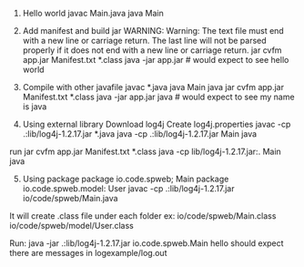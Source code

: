 1. Hello world
    javac Main.java
    java Main
2. Add manifest and build jar
    WARNING:
        Warning: The text file must end with a new line or carriage return. The last line will not be parsed properly if it does not end with a new line or carriage return.
    jar cvfm app.jar Manifest.txt *.class
    java -jar app.jar   # would expect to see hello world

3. Compile with other javafile
    javac *.java
    java Main java
    jar cvfm app.jar Manifest.txt *.class
    java -jar app.jar java # would expect to see my name is java

4. Using external library
  Download log4j
  Create log4j.properties
  javac -cp .:lib/log4j-1.2.17.jar *.java
  java -cp .:lib/log4j-1.2.17.jar Main java

run
  jar cvfm app.jar Manifest.txt *.class
  java -cp lib/log4j-1.2.17.jar:. Main java

5. Using package
  package io.code.spweb; Main
  package io.code.spweb.model: User
  javac -cp .:lib/log4j-1.2.17.jar io/code/spweb/Main.java

  It will create .class file under each folder
  ex: io/code/spweb/Main.class
      io/code/spweb/model/User.class

Run:
  java -jar .:lib/log4j-1.2.17.jar io.code.spweb.Main hello
  should expect there are messages in logexample/log.out
